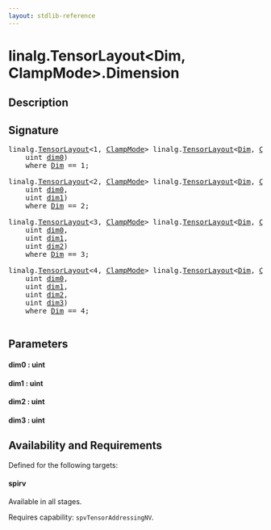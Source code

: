 ```yaml
---
layout: stdlib-reference
---
```


# linalg\.TensorLayout\<Dim, ClampMode\>\.Dimension

## Description





## Signature 

<pre>
linalg.<a href="index.html" class="code_type">TensorLayout</a>&lt;1, <a href="index.html#decl-ClampMode" class="code_var">ClampMode</a>&gt; linalg.<a href="index.html" class="code_type">TensorLayout</a>&lt;<a href="index.html#decl-Dim" class="code_var">Dim</a>, <a href="index.html#decl-ClampMode" class="code_var">ClampMode</a>&gt;.<a href="dimension-0.html">Dimension</a>(
    <span class="code_keyword">uint</span> <a href="dimension-0.html#decl-dim0" class="code_param">dim0</a>)
    <span class='code_keyword'>where</span> <a href="index.html#decl-Dim" class="code_var">Dim</a> == 1;

linalg.<a href="index.html" class="code_type">TensorLayout</a>&lt;2, <a href="index.html#decl-ClampMode" class="code_var">ClampMode</a>&gt; linalg.<a href="index.html" class="code_type">TensorLayout</a>&lt;<a href="index.html#decl-Dim" class="code_var">Dim</a>, <a href="index.html#decl-ClampMode" class="code_var">ClampMode</a>&gt;.<a href="dimension-0.html">Dimension</a>(
    <span class="code_keyword">uint</span> <a href="dimension-0.html#decl-dim0" class="code_param">dim0</a>,
    <span class="code_keyword">uint</span> <a href="dimension-0.html#decl-dim1" class="code_param">dim1</a>)
    <span class='code_keyword'>where</span> <a href="index.html#decl-Dim" class="code_var">Dim</a> == 2;

linalg.<a href="index.html" class="code_type">TensorLayout</a>&lt;3, <a href="index.html#decl-ClampMode" class="code_var">ClampMode</a>&gt; linalg.<a href="index.html" class="code_type">TensorLayout</a>&lt;<a href="index.html#decl-Dim" class="code_var">Dim</a>, <a href="index.html#decl-ClampMode" class="code_var">ClampMode</a>&gt;.<a href="dimension-0.html">Dimension</a>(
    <span class="code_keyword">uint</span> <a href="dimension-0.html#decl-dim0" class="code_param">dim0</a>,
    <span class="code_keyword">uint</span> <a href="dimension-0.html#decl-dim1" class="code_param">dim1</a>,
    <span class="code_keyword">uint</span> <a href="dimension-0.html#decl-dim2" class="code_param">dim2</a>)
    <span class='code_keyword'>where</span> <a href="index.html#decl-Dim" class="code_var">Dim</a> == 3;

linalg.<a href="index.html" class="code_type">TensorLayout</a>&lt;4, <a href="index.html#decl-ClampMode" class="code_var">ClampMode</a>&gt; linalg.<a href="index.html" class="code_type">TensorLayout</a>&lt;<a href="index.html#decl-Dim" class="code_var">Dim</a>, <a href="index.html#decl-ClampMode" class="code_var">ClampMode</a>&gt;.<a href="dimension-0.html">Dimension</a>(
    <span class="code_keyword">uint</span> <a href="dimension-0.html#decl-dim0" class="code_param">dim0</a>,
    <span class="code_keyword">uint</span> <a href="dimension-0.html#decl-dim1" class="code_param">dim1</a>,
    <span class="code_keyword">uint</span> <a href="dimension-0.html#decl-dim2" class="code_param">dim2</a>,
    <span class="code_keyword">uint</span> <a href="dimension-0.html#decl-dim3" class="code_param">dim3</a>)
    <span class='code_keyword'>where</span> <a href="index.html#decl-Dim" class="code_var">Dim</a> == 4;

</pre>

## Parameters

####  <a id="decl-dim0"></a>dim0  : uint
####  <a id="decl-dim1"></a>dim1  : uint
####  <a id="decl-dim2"></a>dim2  : uint
####  <a id="decl-dim3"></a>dim3  : uint

## Availability and Requirements

Defined for the following targets:

#### spirv
Available in all stages.

Requires capability: `spvTensorAddressingNV`.


